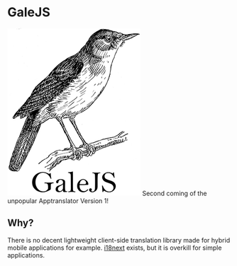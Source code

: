 # GaleJS

![](https://github.com/ahvonenj/GaleJS/blob/master/gale_logo_small.png?raw=true)
Second coming of the unpopular Apptranslator Version 1!

## Why?

There is no decent lightweight client-side translation library made for hybrid mobile applications for example. [i18next](http://i18next.com/) exists, but it is overkill for simple applications.
